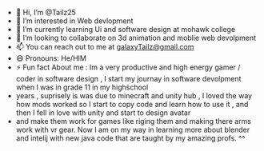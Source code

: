 - 👋 Hi, I’m @Tailz25
- 👀 I’m interested in Web devlopment 
- 🌱 I’m currently learning Ui and software design at mohawk college 
- 💞️ I’m looking to collaborate on 3d animation and moblie web devolpment 
- 📫 You can reach out to me at galaxyTailz@gmail.com
- 😄 Pronouns: He/HIM
- ⚡ Fun fact About me :  Im a very productive and high energy gamer / coder in software design , I start my journay in software devolpment when I was in grade 11 in my highschool
- years , suprisely is was due to minecraft and unity hub , I loved the way how mods worked so I start to copy code and learn how to use it , and then I fell in love with unity and start to design avatar
- and make them work for games like riging them and making there arms work with vr gear. Now I am on my way in learning more about blender and intelij with new java code that are taught by my amazing profs. ^^

